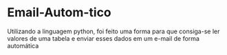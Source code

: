 # Email-Autom-tico
Utilizando a linguagem python, foi feito uma forma para que consiga-se ler valores de uma tabela e enviar esses dados em um e-mail de forma automática
